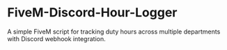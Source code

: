 # FiveM-Discord-Hour-Logger
A simple FiveM script for tracking duty hours across multiple departments with Discord webhook integration.
